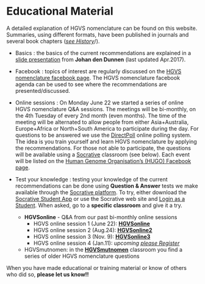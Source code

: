 # Educational Material

A detailed explanation of HGVS nomenclature can be found on this website. Summaries, using different formats, have been published in journals and several book chapters ([_see History_](../history/)/).

* Basics
:    the basics of the current recommendations are explained in a [slide presentation](http://www.hgvs.org/varnomen/HGVS-basics2017.pdf) from **Johan den Dunnen** (last updated Apr.2017).

* Facebook
:    topics of interest are regularly discussed on the [HGVS nomenclature facebook page](https://www.facebook.com/HGVSmutnomen). The HGVS nomenclature facebook agenda can be used to see where the recommendations are presented/discussed.

* Online sessions
:    On Monday June 22 we started a series of online HGVS nomenclature Q&A sessions. The meetings will be bi-monthly, on the 4th Tuesday of every 2nd month (even months). The time of the meeting will be alternated to allow people from either Asia+Australia, Europe+Africa or North+South America to participate during the day. For questions to be answered we use the [DirectPoll](https://www.DirectPoll.com) online polling system. The idea is you train yourself and learn HGVS nomenclature by applying the recommendations. For those not able to participate, the questions will be available using a [Socrative](https://www.Socrative.com) classroom (see below). Each event will be listed on the [Human Genome Organisation’s (HUGO) Facebook page](https://www.facebook.com/humangenomeorg).

* Test your knowledge
:    testing your knowledge of the current recommendations can be done using **Question & Answer** tests we make available through the [Socrative platform](http://www.socrative.com). To try, either download the [Socrative Student App](https://www.socrative.com/apps/) or use the Socrative web site and [Login as a Student](https://b.socrative.com/login/student/). When asked, go to a **specific classroom** and give it a try.
    * **HGVSonline** - Q&A from our past bi-monthly online sessions
        * HGVS online session 1 (June 22):  **[HGVSonline](https://api.socrative.com/rc/ibPQGW)**
        * HGVS online session 2 (Aug.24):  **[HGVSonline2](https://api.socrative.com/rc/vKH4rQ)**
        * HGVS online session 3 (Nov. 9):  **[HGVSonline3](https://api.socrative.com/rc/iLc982)**
        * HGVS online session 4 (Jan.11):  _upcoming_ [_please Register_](https://us02web.zoom.us/meeting/register/tZ0qdO6qpj4pG9GG-tSSG9cyzL3qBNR9b177)
    * HGVSmutnomen: in the **[HGVSmutnomen](https://api.socrative.com/rc/NqSXWP)** classroom you find a series of older HGVS nomenclature questions

When you have made educational or training material or know of others who did so, **please let us know!!**